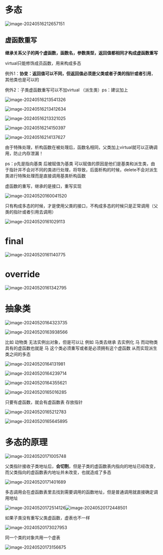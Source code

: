 # 多态

![image-20240516212657151](C:\Users\30780\AppData\Roaming\Typora\typora-user-images\image-20240516212657151.png)

## 虚函数重写

**继承关系父子的两个虚函数，函数名，参数类型，返回值都相同才构成虚函数重写**

virtual只能修饰成员函数，用来构成多态

例外1：**协变：返回值可以不同，但返回值必须是父类或者子类的指针或者引用**，其他类也是可以的

例外2：子类虚函数重写可以不加virtual  （派生类）ps：建议加上

![image-20240516213541326](C:\Users\30780\AppData\Roaming\Typora\typora-user-images\image-20240516213541326.png)

![image-20240516213412634](C:\Users\30780\AppData\Roaming\Typora\typora-user-images\image-20240516213412634.png)

![image-20240516213321025](C:\Users\30780\AppData\Roaming\Typora\typora-user-images\image-20240516213321025.png)

![image-20240516214150397](C:\Users\30780\AppData\Roaming\Typora\typora-user-images\image-20240516214150397.png)

![image-20240516214137627](C:\Users\30780\AppData\Roaming\Typora\typora-user-images\image-20240516214137627.png)

由于特殊处理，析构函数在被处理后，函数名相同，父类加上virtual就可以正确调用，防止内存泄漏！  

ps：p先是指向基类 后被赋值为基类   可以赋值的原因是他们是基类和派生类，由于指针并不会对不同的类进行处理，将导致，后面析构的时候，delete不会对派生类进行特殊处理而是直接调用基类析构函数

虚函数的重写，继承的是接口，重写实现

![image-20240520160041520](C:\Users\30780\AppData\Roaming\Typora\typora-user-images\image-20240520160041520.png)

 只有构成多态的时候，才是使用父类的接口，不构成多态的时候只是正常调用（父类的指针或者引用去调用）

![image-20240520161029113](C:\Users\30780\AppData\Roaming\Typora\typora-user-images\image-20240520161029113.png)

# final

![image-20240520161140775](C:\Users\30780\AppData\Roaming\Typora\typora-user-images\image-20240520161140775.png)

#  override

![image-20240520161342795](C:\Users\30780\AppData\Roaming\Typora\typora-user-images\image-20240520161342795.png)

# 抽象类

![image-20240520164323735](C:\Users\30780\AppData\Roaming\Typora\typora-user-images\image-20240520164323735.png)

![image-20240520163938566](C:\Users\30780\AppData\Roaming\Typora\typora-user-images\image-20240520163938566.png)

比如 动物类 无法实例出对象，但是可以让 例如 马类去继承 去实例化 马 而动物类具有的虚函数也就是 马 这个类必须重写或者是必须拥有这个虚函数 从而实现派生类之间的多态

![image-20240520164131981](C:\Users\30780\AppData\Roaming\Typora\typora-user-images\image-20240520164131981.png)

![image-20240520164239714](C:\Users\30780\AppData\Roaming\Typora\typora-user-images\image-20240520164239714.png)

![image-20240520164355621](C:\Users\30780\AppData\Roaming\Typora\typora-user-images\image-20240520164355621.png)

![image-20240520165016285](C:\Users\30780\AppData\Roaming\Typora\typora-user-images\image-20240520165016285.png)

只要有虚函数，就会有虚函数表 存放指针

![image-20240520165212783](C:\Users\30780\AppData\Roaming\Typora\typora-user-images\image-20240520165212783.png)

![image-20240520165645895](C:\Users\30780\AppData\Roaming\Typora\typora-user-images\image-20240520165645895.png)

# 多态的原理 

![image-20240520171005748](C:\Users\30780\AppData\Roaming\Typora\typora-user-images\image-20240520171005748.png)

 父类指针接收子类地址后，**会切割**，但是子类的虚函数表内指向的地址已经改变，而父类指向的虚函数表内地址并未改变，也就造成了多态

![image-20240520171401689](C:\Users\30780\AppData\Roaming\Typora\typora-user-images\image-20240520171401689.png)

多态调用会在虚函数表里去找到需要调用的函数地址，但是普通调用就直接确定调用地址

 ![image-20240520172514126](C:\Users\30780\AppData\Roaming\Typora\typora-user-images\image-20240520172514126.png)![image-20240520172448501](C:\Users\30780\AppData\Roaming\Typora\typora-user-images\image-20240520172448501.png)

如果子类没有重写父类虚函数，虚表也不一样

![image-20240520173027953](C:\Users\30780\AppData\Roaming\Typora\typora-user-images\image-20240520173027953.png)

同一个类的对象共用一个虚表

![image-20240520173156675](C:\Users\30780\AppData\Roaming\Typora\typora-user-images\image-20240520173156675.png)